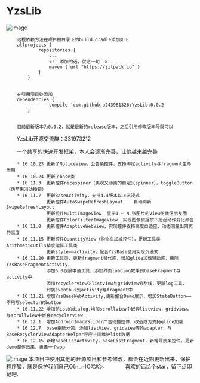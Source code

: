 # YzsLib

![image](https://github.com/yaozs/YzsLib/blob/master/app/src/main/res/mipmap-xxxhdpi/icon.png)
    
        远程依赖方法在项目根目录下的build.gradle添加如下
        allprojects {
        		repositories {
        			...
        			<!--添加的话，就这一句-->
        			maven { url "https://jitpack.io" }
        		}
        	}


        在引用项目处添加
        dependencies {
        	        compile 'com.github.a243981326:YzsLib:0.0.2'
        	}
        
        
        目前最新版本为0.0.2，就是最新的release版本，之后引用修改版本号就可以 
        YzsLib开源交流群：331973212
        
        一个共享的快速开发框架，本人会逐渐完善，让他越来越完美
        
        * 16.10.23 更新了NoticeView，公告条控件，支持绑定activity与fragment生命周期
        * 16.10.24 更新了base类
        * 16.11.3  更新控件nicespiner（美观又动画的自定义spinner），toggleButton（仿苹果滑动按钮）
        * 16.11.7  更新BaseActivity，支持4.4版本以上沉浸式
                   更新控件AutoSwipeRefreshLayout    自动刷新SwipeRefreshLayout
                   更新控件MultiImageView  显示1 ~ N 张图片的View仿微信朋友圈
                   更新控件ColorFilterImageView  实现图像根据按下抬起动作变化颜色
        * 16.11.8  更新控件AdaptiveWebView，实现控件支持高度自适应，动态测量出网页的高度
        * 16.11.15 更新控件QuantityView（购物车加减控件），更新工具类ArithmeticUtils精度运算工具类
                   更新style——activity，配合YzsBase使用实现沉浸式
        * 16.11.20 更新工具类，更新fragment替代库，增加glide加载辅助库，删除YzsBaseFragmentActivity，
                   添加6.0权限申请工具，添加界面loading效果到baseFragment与activity中，
                   添加recyclerview仿listview与gridview分割线，更新log工具，
                   封装eventbus到activity与fragment中
        * 16.11.21 增加YzsBaseWebActivity,更新整合Demo展示，增加StateButton——不用写selector的button
        * 16.11.22 增加仿ios的dialog,增加scrollview中嵌套listview，gridview，与scrollview中嵌套recyclerview
        * 16.12.1  增加AndroidImageSlider广告轮播控件，改造成为支持glide加载
        * 16.12.7  base重新分包，添加listView、gridview等的adapter，与BaseRecyclerViewAdapterHelper呼应共同维护list数据
        * 16.12.15 新增baseListActivity，baseListFragment，新增导航条控件，更新demo整体效果，更像一个app
        
![image](https://github.com/yaozs/YzsLib/blob/master/app/src/main/res/mipmap-xxxhdpi/icon.png)
本项目中使用其他的开源项目和参考修改，都会在近期更新出来，保护程序猿，就是保护我们自己O(∩_∩)O哈哈~
       
        喜欢的话给个star，留下点印记吧.
